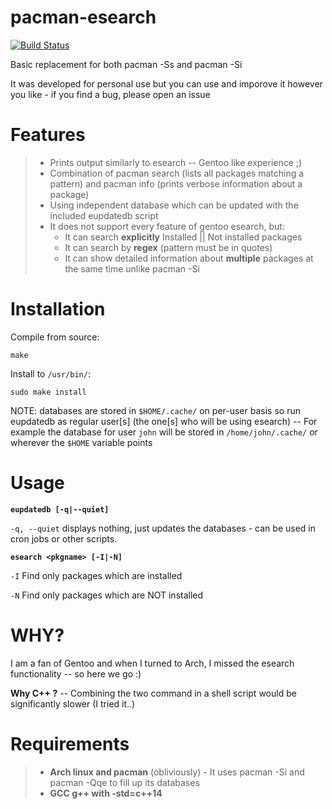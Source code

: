 # pacman-esearch

[![Build Status](https://travis-ci.org/KLZ-0/pacman-esearch.svg?branch=master)](https://travis-ci.org/KLZ-0/pacman-esearch)

Basic replacement for both pacman -Ss and pacman -Si

It was developed for personal use but you can use and imporove it however you like - if you find a bug, please open an issue

# Features

> - Prints output similarly to esearch -- Gentoo like experience ;)
> - Combination of pacman search (lists all packages matching a pattern) and pacman info (prints verbose information about a package)
> - Using independent database which can be updated with the included eupdatedb script
> - It does not support every feature of gentoo esearch, but:
>   - It can search **explicitly** Installed || Not installed packages
>   - It can search by **regex** (pattern must be in quotes)
>   - It can show detailed information about **multiple** packages at the same time unlike pacman -Si

# Installation

Compile from source:

`make`

Install to `/usr/bin/`:

`sudo make install`

NOTE: databases are stored in `$HOME/.cache/` on per-user basis so run eupdatedb as regular user[s] (the one[s] who will be using esearch) -- For example the database for user `john` will be stored in `/home/john/.cache/` or wherever the `$HOME` variable points

# Usage

**`eupdatedb [-q|--quiet]`**

`-q, --quiet`     displays nothing, just updates the databases - can be used in cron jobs or other scripts.


**`esearch <pkgname> [-I|-N]`**

`-I` Find only packages which are installed

`-N` Find only packages which are NOT installed

# WHY?

I am a fan of Gentoo and when I turned to Arch, I missed the esearch functionality -- so here we go :)

**Why C++ ?** -- Combining the two command in a shell script would be significantly slower (I tried it..)

# Requirements
> - **Arch linux and pacman** (obliviously) - It uses pacman -Si and pacman -Qqe to fill up its databases
> - **GCC g++ with -std=c++14**

